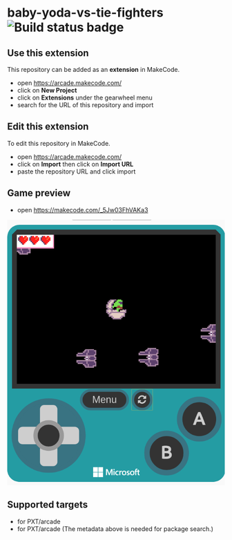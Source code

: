 # baby-yoda-vs-tie-fighters ![Build status badge](https://github.com/justinoros/baby-yoda-vs-tie-fighters/workflows/MakeCode/badge.svg)



## Use this extension

This repository can be added as an **extension** in MakeCode.

* open https://arcade.makecode.com/
* click on **New Project**
* click on **Extensions** under the gearwheel menu
* search for the URL of this repository and import

## Edit this extension

To edit this repository in MakeCode.

* open https://arcade.makecode.com/
* click on **Import** then click on **Import URL**
* paste the repository URL and click import

## Game preview
* open https://makecode.com/_5Jw03FhVAKa3

![A rendered view of the blocks](baby-yoda-vs-tie-fighters.png)

## Supported targets

* for PXT/arcade
* for PXT/arcade
(The metadata above is needed for package search.)

